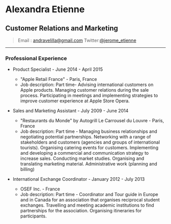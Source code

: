 # Alexandra Etienne

## Customer Relations and Marketing
  
> Email : [andravelilla@gmail.com](mailto:andravelilla@gmail.com)
> Twitter:[@jerome_etienne](http://twitter.com/jerome_etienne)

------

### Professional Experience 

* Product Specialist - June 2014 - April 2015

  * "Apple Retail France" - Paris, France
  * Job description: Part time-  Advising international customers on Apple products. Managing customer relations during the sale process. Participating in meetings and implementing strategies to improve customer experience at Apple Store Opera. 

* Sales and Marketing Assistant - July 2009 - June 2014 
  * "Restaurants du Monde" by Autogrill Le Carrousel du Louvre - Paris, France
  * Job description: Part time -  Managing business relationships and negotiating potential partnerships. Networking with a range of stakeholders and customers (agencies and groups of international tourists). Organising catering events for customers. Implementing and developing a commercial and communication strategy to increase sales. Conducting market studies. Organising and translating marketing material. Administrative work (planning and billing)
* International Exchange Coordinator - January 2012 - July 2013
  * OSEF Inc. - France 
  * Job description: Part time - Coordinator and Tour guide in Europe and in Canada for an association that organises reciprocal student exchanges. Travelling and meeting academic institutions to find partnerships for the association. Organising itineraries for participants.  
